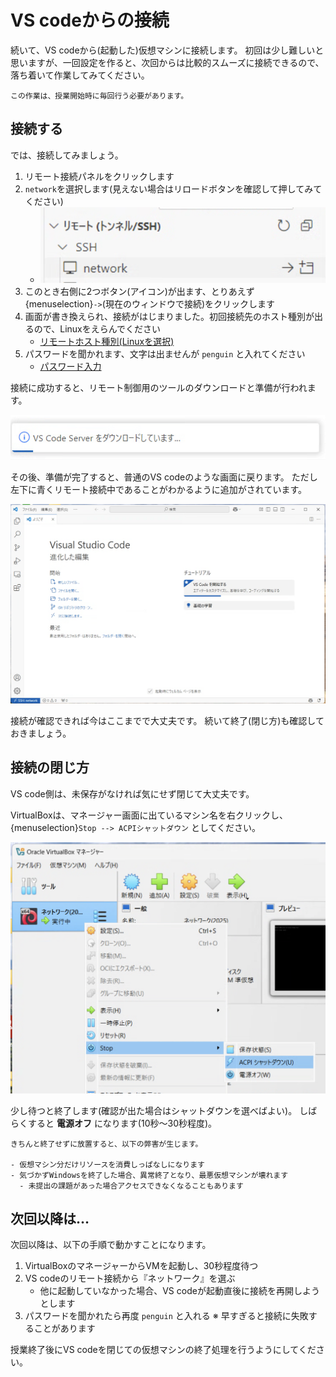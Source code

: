 # VS codeからの接続

続いて、VS codeから(起動した)仮想マシンに接続します。
初回は少し難しいと思いますが、一回設定を作ると、次回からは比較的スムーズに接続できるので、落ち着いて作業してみてください。

```{warn}
この作業は、授業開始時に毎回行う必要があります。
```

## 接続する

では、接続してみましょう。

1. リモート接続パネルをクリックします
2. `network`を選択します(見えない場合はリロードボタンを確認して押してみてください)
   - ![networkを選ぶ](images/remote-nw.png)
3. このとき右側に2つボタン(アイコン)が出ます、とりあえず{menuselection}`->`(現在のウィンドウで接続)をクリックします
4. 画面が書き換えられ、接続がはじまりました。初回接続先のホスト種別が出るので、Linuxをえらんでください
   - [リモートホスト種別(Linuxを選択)](images/select-remotehost.png)
5. パスワードを聞かれます、文字は出ませんが `penguin` と入れてください
   - [パスワード入力](images/remote-password.png)

接続に成功すると、リモート制御用のツールのダウンロードと準備が行われます。

![リモート接続サーバーのインストール](images/install-vscserver.png)

その後、準備が完了すると、普通のVS codeのような画面に戻ります。
ただし左下に青くリモート接続中であることがわかるように追加がされています。

![リモート接続完了](images/vsc-network.png)

接続が確認できれば今はここまでで大丈夫です。
続いて終了(閉じ方)も確認しておきましょう。

## 接続の閉じ方

VS code側は、未保存がなければ気にせず閉じて大丈夫です。

VirtualBoxは、マネージャー画面に出ているマシン名を右クリックし、 {menuselection}`Stop --> ACPIシャットダウン` としてください。

![ACPIシャットダウンの選択](images/stop-acpishutdown.png)

少し待つと終了します(確認が出た場合はシャットダウンを選べばよい)。
しばらくすると **電源オフ** になります(10秒〜30秒程度)。

```{warning}
きちんと終了せずに放置すると、以下の弊害が生じます。

- 仮想マシン分だけリソースを消費しっぱなしになります
- 気づかずWindowsを終了した場合、異常終了となり、最悪仮想マシンが壊れます
  - 未提出の課題があった場合アクセスできなくなることもあります
```

## 次回以降は…

次回以降は、以下の手順で動かすことになります。

1. VirtualBoxのマネージャーからVMを起動し、30秒程度待つ
2. VS codeのリモート接続から『ネットワーク』を選ぶ
   - 他に起動していなかった場合、VS codeが起動直後に接続を再開しようとします
3. パスワードを聞かれたら再度 `penguin` と入れる
   ※ 早すぎると接続に失敗することがあります

授業終了後にVS codeを閉じての仮想マシンの終了処理を行うようにしてください。
